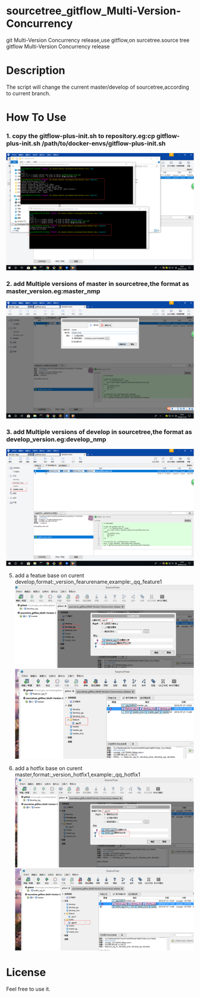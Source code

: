 # sourcetree_gitflow_Multi-Version-Concurrency
git Multi-Version Concurrency release,use gitflow,on surcetree.source tree gitflow  Multi-Version Concurrency release

# Description
The script will change the current master/develop of sourcetree,according to current branch.

# How To Use
### 1.  copy the gitflow-plus-init.sh to repository.eg:cp gitflow-plus-init.sh /path/to/docker-envs/gitflow-plus-init.sh ###
![image](https://github.com/myzero1/show-time/blob/master/gitflow-plus/screenshot/101.png)

### 2.  add Multiple versions of master in sourcetree,the format as master_version.eg:master_nmp ### 
![image](https://github.com/myzero1/show-time/blob/master/gitflow-plus/screenshot/103.png)
    
### 3.  add Multiple versions of develop in sourcetree,the format as develop_version.eg:develop_nmp ### 
![image](https://github.com/myzero1/show-time/blob/master/gitflow-plus/screenshot/104.png)
    
5.  add a featue base on curent develop,format:_version_fearurename,example:_qq_feature1
        ![image](https://github.com/mywoogle/sourcetree_gitflow_Multi-Version-Concurrency-release/blob/master/image/6.png)
        ![image](https://github.com/mywoogle/sourcetree_gitflow_Multi-Version-Concurrency-release/blob/master/image/7.png)

6.  add a hotfix base on curent master,format:_version_hotfix1,example:_qq_hotfix1
        ![image](https://github.com/mywoogle/sourcetree_gitflow_Multi-Version-Concurrency-release/blob/master/image/8.png)
        ![image](https://github.com/mywoogle/sourcetree_gitflow_Multi-Version-Concurrency-release/blob/master/image/9.png)

# License
Feel free to use it.
